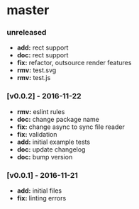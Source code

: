 # master

### unreleased
- **add:** rect support
- **doc:** rect support
- **fix:** refactor, outsource render features
- **rmv:** test.svg
- **rmv:** test.js

### [v0.0.2] - 2016-11-22
- **rmv:** eslint rules
- **doc:** change package name
- **fix:** change async to sync file reader
- **fix:** validation
- **add:** initial example tests
- **doc:** update changelog
- **doc:** bump version

### [v0.0.1] - 2016-11-21
- **add:** initial files
- **fix:** linting errors
